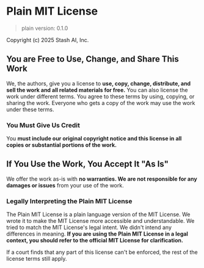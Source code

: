 # Plain MIT License

> plain version: 0.1.0

Copyright (c) 2025 Stash AI, Inc. 

## You are Free to Use, Change, and Share This Work

We, the authors, give you a license to **use, copy, change,
distribute, and sell the work and all related materials for free.**
You can also license the work under different terms. You agree to
these terms by using, copying, or sharing the work. Everyone who gets
a copy of the work may use the work under these terms.

### You Must Give Us Credit

You **must include our original copyright notice and this license in
all copies or substantial portions of the work.**

## If You Use the Work, You Accept It "As Is"

We offer the work as-is with **no warranties. We are not responsible
for any damages or issues** from your use of the work.

### Legally Interpreting the Plain MIT License

The Plain MIT License is a plain language version of the MIT License.
We wrote it to make the MIT License more accessible and
understandable. We tried to match the MIT License's legal intent. We
didn't intend any differences in meaning. **If you are using the Plain
MIT License in a legal context, you should refer to the official MIT
License for clarification.**

If a court finds that any part of this license can't be enforced, the
rest of the license terms still apply.
